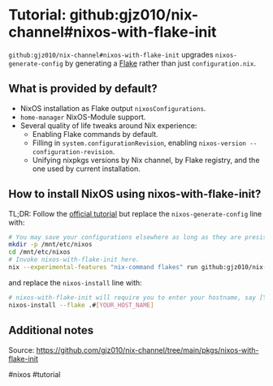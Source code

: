 # Tutorial: github:gjz010/nix-channel\#nixos-with-flake-init

`github:gjz010/nix-channel#nixos-with-flake-init` upgrades `nixos-generate-config` by generating a [Flake](https://nixos.wiki/wiki/Flakes) rather than just `configuration.nix`.

## What is provided by default?

- NixOS installation as Flake output `nixosConfigurations`.
- `home-manager` NixOS-Module support.
- Several quality of life tweaks around Nix experience:
  - Enabling Flake commands by default.
  - Filling in `system.configurationRevision`, enabling `nixos-version --configuration-revision`.
  - Unifying nixpkgs versions by Nix channel, by Flake registry, and the one used by current installation.

## How to install NixOS using nixos-with-flake-init?

TL;DR: Follow the [official tutorial](https://nixos.org/manual/nixos/stable/#sec-installation-manual-summary) but replace the `nixos-generate-config` line with:

```bash
# You may save your configurations elsewhere as long as they are presisted.
mkdir -p /mnt/etc/nixos
cd /mnt/etc/nixos
# Invoke nixos-with-flake-init here.
nix --experimental-features "nix-command flakes" run github:gjz010/nix-channel#nixos-with-flake-init
```
and replace the `nixos-install` line with:
```bash
# nixos-with-flake-init will require you to enter your hostname, say [YOUR_HOST_NAME].
nixos-install --flake .#[YOUR_HOST_NAME]
```


## Additional notes

Source: https://github.com/gjz010/nix-channel/tree/main/pkgs/nixos-with-flake-init


#nixos #tutorial
